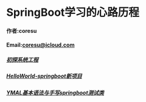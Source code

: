 # SpringBoot学习的心路历程  
#### 作者:coresu   
#### Email:coresu@icloud.com


##### [初探系统工程](./系统工程.md)  
##### [HelloWorld-springboot新项目](./FirstProject/Springboot-helloworld.md)  
##### [YMAL基本语法与手写springboot测试类](./2019-10-29YMAL基本语法与手写springboot测试类.md)